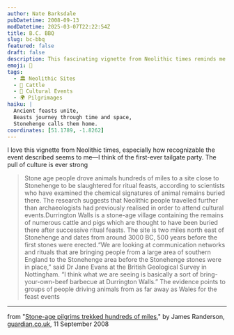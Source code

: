 ```yaml
---
author: Nate Barksdale
pubDatetime: 2008-09-13
modDatetime: 2025-03-07T22:22:54Z
title: B.C. BBQ
slug: bc-bbq
featured: false
draft: false
description: This fascinating vignette from Neolithic times reminds me of the origins of cultural gatherings, akin to the first-ever tailgate party—a communal celebration with food and ritual.
emoji: 🍖
tags:
  - 🏛️ Neolithic Sites
  - 🐄 Cattle
  - 🎉 Cultural Events
  - 🌍 Pilgrimages
haiku: |
  Ancient feasts unite,  
  Beasts journey through time and space,  
  Stonehenge calls them home.
coordinates: [51.1789, -1.8262]
---
```


I love this vignette from Neolithic times, especially how recognizable the event described seems to me—I think of the first-ever tailgate party. The pull of culture is ever strong

> Stone age people drove animals hundreds of miles to a site close to Stonehenge to be slaughtered for ritual feasts, according to scientists who have examined the chemical signatures of animal remains buried there. The research suggests that Neolithic people travelled further than archaeologists had previously realised in order to attend cultural events.Durrington Walls is a stone-age village containing the remains of numerous cattle and pigs which are thought to have been buried there after successive ritual feasts. The site is two miles north east of Stonehenge and dates from around 3000 BC, 500 years before the first stones were erected.“We are looking at communication networks and rituals that are bringing people from a large area of southern England to the Stonehenge area before the Stonehenge stones were in place,” said Dr Jane Evans at the British Geological Survey in Nottingham. “I think what we are seeing is basically a sort of bring-your-own-beef barbecue at Durrington Walls.” The evidence points to groups of people driving animals from as far away as Wales for the feast events

---

from "[Stone-age pilgrims trekked hundreds of miles](http://www.guardian.co.uk/science/2008/sep/11/stonehenge.neolithic?gusrc=rss&feed=networkfront)," by James Randerson, [guardian.co.uk](http://www.guardian.co.uk/science/2008/sep/11/stonehenge.neolithic?gusrc=rss&feed=networkfront), 11 September 2008
